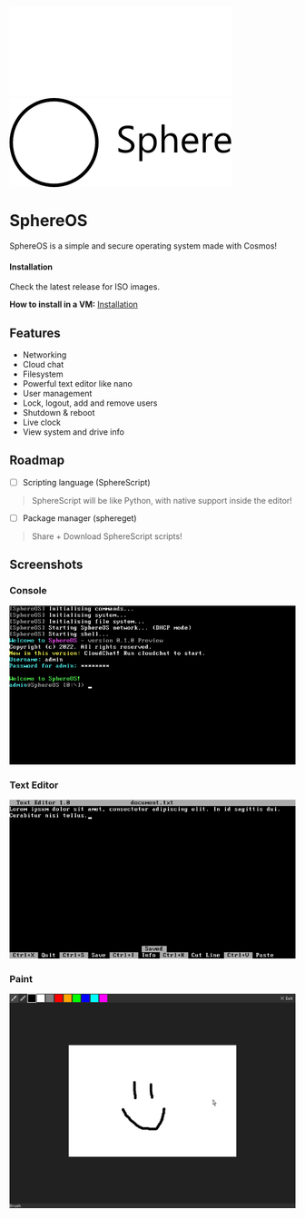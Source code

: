 ![SphereOS logo](/Art/logo_light.png#gh-dark-mode-only)
![SphereOS logo](/Art/logo_dark.png#gh-light-mode-only)

# SphereOS
SphereOS is a simple and secure operating system made with Cosmos!
#### Installation
Check the latest release for ISO images.

**How to install in a VM:** [Installation](https://github.com/Jspa2/SphereOS/wiki/Installation)
## Features
- Networking
- Cloud chat
- Filesystem
- Powerful text editor like nano
- User management
- Lock, logout, add and remove users
- Shutdown & reboot
- Live clock
- View system and drive info
## Roadmap
- [ ] Scripting language (SphereScript)
> SphereScript will be like Python, with native support inside the editor!
- [ ] Package manager (sphereget)
> Share + Download SphereScript scripts!
## Screenshots
### Console
![Screenshot 1](/Art/screenshot_1.png)
### Text Editor
![Screenshot 2](/Art/screenshot_2.png)
### Paint
![Screenshot 2](/Art/screenshot_3.png)
